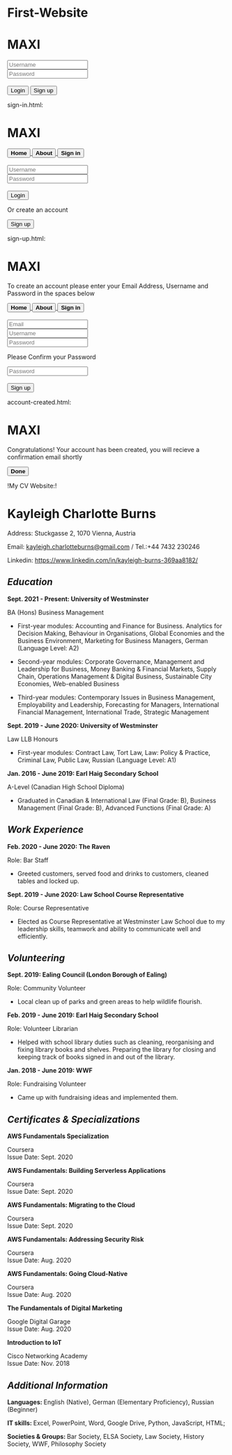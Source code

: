 # First-Website
<html>
<body>
<h1>MAXI</h1>
<input type="text" placeholder="Username">
<br>
<input type="Password" placeholder="Password">
<br>
<br>
<button>Login</button>
<button>Sign up</button>
</body>
</html>

sign-in.html:

<!doctype html>
<html>
<body>
<h1>MAXI</h1>
<a href="index.html">
        <button><strong>Home</strong></button>
        </a>
<a href="about.html">
        <button><strong>About</strong></button>
        </a>
<a href="sign-in.html">
        <button><strong>Sign in</strong></button>
        </a>
<br>
<br>
<input type="text" placeholder="Username">
<br>
<input type="Password" placeholder="Password">
<br>
<br>
<a href="index.html">
    <button>Login</button>
        </a>
<p>Or create an account</p>
<a href="sign-up.html">
    <button>Sign up</button>
        </a>
</body>
</html>

sign-up.html:

<!doctype html>
<html>
<body>
<h1>MAXI</h1>
<p>To create an account please enter your Email Address, Username and Password in the spaces below</p>
<a href="index.html">
        <button><strong>Home</strong></button>
        </a>
<a href="about.html">
        <button><strong>About</strong></button>
        </a>
<a href="sign-in.html">
        <button><strong>Sign in</strong></button>
        </a>
<br>
<br>
<input type="text" placeholder="Email">
<br>
<input type="text" placeholder="Username">
<br>
<input type="Password" placeholder="Password">
<p>Please Confirm your Password</p>
<input type="Password" placeholder="Password">
<br>
<br>
<a href="account-created.html">
    <button>Sign up</button>
        </a>
</body>
</html>

account-created.html:

<!doctype html>
<html>
<body>
<h1>MAXI</h1>
<p>Congratulations! Your account has been created, you will recieve a confirmation email shortly</p>
<a href="index.html">
        <button><strong>Done</strong></button>
        </a>
</body>
</html>

!My CV Website:!

<!doctype html>
<html>
<body>

<div>
<h1>Kayleigh Charlotte Burns</h1>
<p>Address: Stuckgasse 2, 1070 Vienna, Austria<p>
<p>Email: <a href="https://mail.google.com/mail/u/0/?view=cm&fs=1&tf=1&source=mailto&to=kayleigh.charlotteburns@gmail.com">kayleigh.charlotteburns@gmail.com</a> / Tel.:+44 7432 230246</p>
<p>Linkedin: <a href="https://www.linkedin.com/in/kayleigh-burns-369aa8182/">https://www.linkedin.com/in/kayleigh-burns-369aa8182/</a></p>
</div>

<div>
<h2><em>Education</em></h2>
<p><strong>Sept. 2021 - Present: University of Westminster</strong></p>
<p>BA (Hons) Business Management</p>
<ul>
<li>First-year modules: Accounting and Finance for Business. Analytics for Decision Making, Behaviour in Organisations, Global Economies and the Business Environment, Marketing for Business Managers, German (Language Level: A2)</li>
</ul>
<ul>
<li>Second-year modules: Corporate Governance, Management and Leadership for Business, Money Banking & Financial Markets, Supply Chain, Operations Management & Digital Business, Sustainable City Economies, Web-enabled Business</li>
</ul>
<ul>
<li>Third-year modules: Contemporary Issues in Business Management, Employability and Leadership, Forecasting for Managers, International Financial Management, International Trade, Strategic Management</li>
</ul>
<p><strong>Sept. 2019 - June 2020: University of Westminster</strong></p>
<p>Law LLB Honours</p>
<ul>
<li>First-year modules: Contract Law, Tort Law, Law: Policy & Practice, Criminal Law,
Public Law, Russian (Language Level: A1)</li>
</ul>
<p><strong>Jan. 2016 - June 2019: Earl Haig Secondary School</strong></p>
<p>A-Level (Canadian High School Diploma)</p>
<ul>
<li>Graduated in Canadian & International Law (Final Grade: B), Business Management
(Final Grade: B), Advanced Functions (Final Grade: A)</li>
</ul>
</div>

<div>
<h2><em>Work Experience</em></h2>
<p><strong>Feb. 2020 - June 2020: The Raven</strong></p>
<p>Role: Bar Staff</p>
<ul>
<li>Greeted customers, served food and drinks to customers, cleaned tables and locked up.</li>
</ul>
<p><strong>Sept. 2019 - June 2020: Law School Course Representative</strong></p>
<p>Role: Course Representative</p>
<ul>
<li>Elected as Course Representative at Westminster Law School due to my leadership skills,
teamwork and ability to communicate well and efficiently.</li>
</ul>
</div>

<div>
<h2><em>Volunteering</em></h2>
<p><strong>Sept. 2019: Ealing Council (London Borough of Ealing)</strong></p>
<p>Role: Community Volunteer</p>
<ul>
<li>Local clean up of parks and green areas to help wildlife flourish.</li>
</ul>
<p><strong>Feb. 2019 - June 2019: Earl Haig Secondary School</strong></p>
<p>Role: Volunteer Librarian</p>
<ul>
<li>Helped with school library duties such as cleaning, reorganising and fixing library books and
shelves. Preparing the library for closing and keeping track of books signed in and out of the
library.</li>
</ul>
<p><strong>Jan. 2018 - June 2019: WWF</strong></p>
<p>Role: Fundraising Volunteer</p>
<ul>
<li>Came up with fundraising ideas and implemented them.</li>
</ul>
</div>

<div>
<h2><em>Certificates & Specializations</em></h2>
<p><strong>AWS Fundamentals Specialization</strong></p>
<p>Coursera
<br>
Issue Date: Sept. 2020</p>
<p><strong>AWS Fundamentals: Building Serverless Applications</strong></p>
<p>Coursera
<br>
Issue Date: Sept. 2020</p>
<p><strong>AWS Fundamentals: Migrating to the Cloud</strong></p>
<p>Coursera
<br>
Issue Date: Sept. 2020</p>
<p><strong>AWS Fundamentals: Addressing Security Risk</strong></p>
<p>Coursera
<br>
Issue Date: Aug. 2020</p>
<p><strong>AWS Fundamentals: Going Cloud-Native</strong></p>
<p>Coursera
<br>
Issue Date: Aug. 2020</p>
<p><strong>The Fundamentals of Digital Marketing</strong></p>
<p>Google Digital Garage
<br>
Issue Date: Aug. 2020</p>
<p><strong>Introduction to IoT</strong></p>
<p>Cisco Networking Academy
<br>
Issue Date: Nov. 2018</p>
</div>

<div>
<h2><em>Additional Information</em></h2>
<p><strong>Languages: </strong>English (Native), German (Elementary Proficiency), Russian (Beginner)</p>
<p><strong>IT skills: </strong>Excel, PowerPoint, Word, Google Drive, Python, JavaScript, HTML;</p>
<p><strong>Societies & Groups: </strong>Bar Society, ELSA Society, Law Society, History Society, WWF,
Philosophy Society</p>
</div>

</body>
</html>
